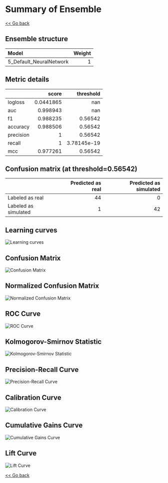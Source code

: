 # Summary of Ensemble

[<< Go back](../README.md)


## Ensemble structure
| Model                   |   Weight |
|:------------------------|---------:|
| 5_Default_NeuralNetwork |        1 |

## Metric details
|           |     score |     threshold |
|:----------|----------:|--------------:|
| logloss   | 0.0441865 | nan           |
| auc       | 0.998943  | nan           |
| f1        | 0.988235  |   0.56542     |
| accuracy  | 0.988506  |   0.56542     |
| precision | 1         |   0.56542     |
| recall    | 1         |   3.78145e-19 |
| mcc       | 0.977261  |   0.56542     |


## Confusion matrix (at threshold=0.56542)
|                      |   Predicted as real |   Predicted as simulated |
|:---------------------|--------------------:|-------------------------:|
| Labeled as real      |                  44 |                        0 |
| Labeled as simulated |                   1 |                       42 |

## Learning curves
![Learning curves](learning_curves.png)
## Confusion Matrix

![Confusion Matrix](confusion_matrix.png)


## Normalized Confusion Matrix

![Normalized Confusion Matrix](confusion_matrix_normalized.png)


## ROC Curve

![ROC Curve](roc_curve.png)


## Kolmogorov-Smirnov Statistic

![Kolmogorov-Smirnov Statistic](ks_statistic.png)


## Precision-Recall Curve

![Precision-Recall Curve](precision_recall_curve.png)


## Calibration Curve

![Calibration Curve](calibration_curve_curve.png)


## Cumulative Gains Curve

![Cumulative Gains Curve](cumulative_gains_curve.png)


## Lift Curve

![Lift Curve](lift_curve.png)



[<< Go back](../README.md)
